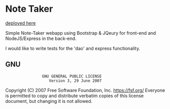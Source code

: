 # Note Taker

[deployed here](https://notes-takers.herokuapp.com/)

Simple Note-Taker webapp using Bootstrap & JQeury for front-end and
NodeJS/Express in the back-end.

I would like to write tests for the 'dao' and express functionality.

## GNU

                    GNU GENERAL PUBLIC LICENSE
                       Version 3, 29 June 2007

Copyright (C) 2007 Free Software Foundation, Inc. <https://fsf.org/>
Everyone is permitted to copy and distribute verbatim copies
of this license document, but changing it is not allowed.
